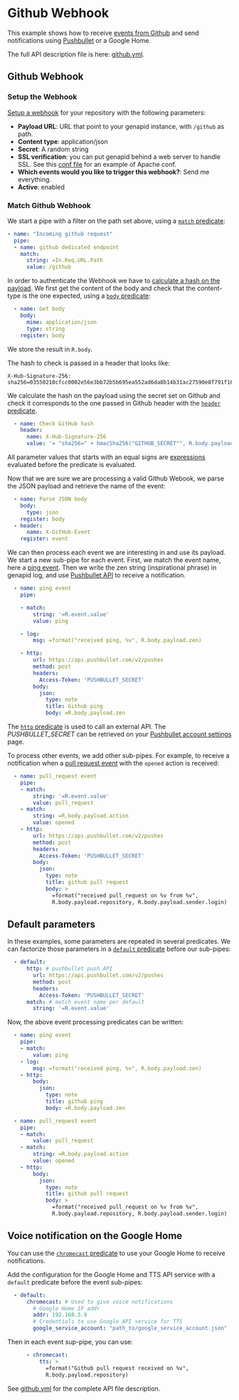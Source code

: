 # Github Webhook

This example shows how to receive [events from
Github](https://docs.github.com/en/developers/webhooks-and-events/webhooks)
and send notifications using
[Pushbullet](https://docs.pushbullet.com/) or a Google Home.

The full API description file is here: [github.yml](github.yml).

## Github Webhook

### Setup the Webhook

[Setup a
webhook](https://docs.github.com/en/developers/webhooks-and-events/creating-webhooks)
for your repository with the following parameters:

* **Payload URL**: URL that point to your genapid instance, with `/github` as path.
* **Content type**: application/json
* **Secret**: A random string
* **SSL verification**: you can put genapid behind a web server to handle SSL. See this [conf file](../../ansible/templates/apache.conf) for an example of Apache conf.
* **Which events would you like to trigger this webhook?**: Send me everything.
* **Active**: enabled

### Match Github Webhook

We start a pipe with a filter on the path set above, using a
[`match`  predicate](../../predicates/match/):

``` yaml
- name: "Incoming github request"
  pipe:
  - name: github dedicated endpoint
    match:
      string: =In.Req.URL.Path
      value: /github
```

In order to authenticate the Webhook we have to [calculate a hash on
the
payload](https://docs.github.com/en/developers/webhooks-and-events/securing-your-webhooks). We
first get the content of the body and check that the content-type is
the one expected, using a [`body` predicate](../../predicates/body/):

``` yaml
  - name: Get body
    body:
      mime: application/json
      type: string
    register: body
```

We store the result in `R.body`.

The hash to check is passed in a header that looks like:

```
X-Hub-Signature-256: sha256=03550210cfcc0002e56e3bb72b5b695ea552ad6da8b14b31ac27590e8f791f16
```

We calculate the hash on the payload using the secret set on Github
and check it corresponds to the one passed in Github header with the
[`header` predicate](../../predicates/header/).


``` yaml
  - name: Check GitHub hash
    header:
      name: X-Hub-Signature-256
      value: '= "sha256=" + hmacSha256("GITHUB_SECRET"", R.body.payload)'
```

All parameter values that starts with an equal signs are
[expressions](../../README.md#expressions) evaluated before the
predicate is evaluated.

Now that we are sure we are processing a valid Github Webook, we parse the
JSON payload and retrieve the name of the event:

``` yaml
  - name: Parse JSON body
    body:
      type: json
    register: body
  - header:
      name: X-GitHub-Event
    register: event
```

We can then process each event we are interesting in and use its
payload. We start a new sub-pipe for each event. First, we match the
event name, here a
[ping event](https://docs.github.com/en/developers/webhooks-and-events/webhook-events-and-payloads#pi).
Then we write the zen string (inspirational phrase) in genapid log,
and use [Pushbullet API](https://docs.pushbullet.com/#create-push) to
receive a notification.

``` yaml
  - name: ping event
    pipe:

    - match:
        string: '=R.event.value'
        value: ping

    - log:
        msg: =format("received ping, %v", R.body.payload.zen)

    - http:
        url: https://api.pushbullet.com/v2/pushes
        method: post
        headers:
          Access-Token: 'PUSHBULLET_SECRET'
        body:
          json:
            type: note
            title: Github ping
            body: =R.body.payload.zen
```

The [`http` predicate](../../predicates/http/) is used to call an
external API. The *PUSHBULLET_SECRET* can be retrieved on your
[Pushbullet account
settings](https://docs.pushbullet.com/#api-quick-start) page.

To process other events, we add other sub-pipes. For example, to
receive a notification when a [pull request
event](https://docs.github.com/en/developers/webhooks-and-events/webhook-events-and-payloads#pull_request)
with the `opened` action is received:

``` yaml
  - name: pull_request event
    pipe:
    - match:
        string: '=R.event.value'
        value: pull_request
    - match:
        string: =R.body.payload.action
        value: opened
    - http:
        url: https://api.pushbullet.com/v2/pushes
        method: post
        headers:
          Access-Token: 'PUSHBULLET_SECRET'
        body:
          json:
            type: note
            title: github pull request
            body: >
              =format("received pull_request on %v from %v",
              R.body.payload.repository, R.body.payload.sender.login)
```

## Default parameters

In these examples, some parameters are repeated in several
predicates. We can factorize those parameters in a [`default`
predicate](../../README.md#default) before our sub-pipes:

``` yaml
  - default:
      http: # pushbullet push API
        url: https://api.pushbullet.com/v2/pushes
        method: post
        headers:
          Access-Token: 'PUSHBULLET_SECRET'
      match: # match event name per default
        string: '=R.event.value'
```

Now, the above event processing predicates can be written:

``` yaml
  - name: ping event
    pipe:
    - match:
        value: ping
    - log:
        msg: =format("received ping, %v", R.body.payload.zen)
    - http:
        body:
          json:
            type: note
            title: github ping
            body: =R.body.payload.zen

  - name: pull_request event
    pipe:
    - match:
        value: pull_request
    - match:
        string: =R.body.payload.action
        value: opened
    - http:
        body:
          json:
            type: note
            title: github pull request
            body: >
              =format("received pull_request on %v from %v",
              R.body.payload.repository, R.body.payload.sender.login)
```

## Voice notification on the Google Home

You can use the [`chromecast` predicate](../../predicates/chromecast/)
to use your Google Home to receive notifications.

Add the configuration for the Google Home and TTS API service with a
`default` predicate before the event sub-pipes:

``` yaml
  - default:
      chromecast: # Used to give voice notifications
        # Google Home IP addr
        addr: 192.168.3.9
        # Credentials to use Google API service for TTS
        google_service_account: "path_to/google_service_account.json"
```

Then in each event sup-pipe, you can use:

``` yaml
      - chromecast:
          tts: >
            =format("Github pull request received on %v",
            R.body.payload.repository)
```

See [github.yml](github.yml) for the complete API file description.
